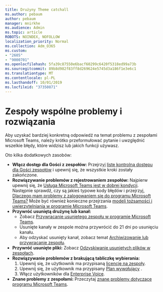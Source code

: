 ```yaml
---
title: Drużyny Theme catchall
ms.author: pebaum
author: pebaum
manager: mnirkhe
ms.audience: Admin
ms.topic: article
ROBOTS: NOINDEX, NOFOLLOW
localization_priority: Normal
ms.collection: Adm_O365
ms.custom:
- "2605"
- "9000701"
ms.openlocfilehash: 5fa39c87550e6bacf60299c6420f5318ed99a73b
ms.sourcegitcommit: 89b8d982f83ff8d269624e5745d3a186f1e3e6c1
ms.translationtype: MT
ms.contentlocale: pl-PL
ms.lasthandoff: 10/01/2019
ms.locfileid: "37350871"
---
```

#   <a name="teams-common-issues-and-resolutions"></a>Zespoły wspólne problemy i rozwiązania

Aby uzyskać bardziej konkretną odpowiedź na temat problemu z zespołami Microsoft Teams, należy krótko przeformułować pytanie i uwzględnić wszelkie błędy, które widzisz lub jakich funkcji używasz.

Oto kilka dodatkowych zasobów:

- **Włącz dostęp dla Gości z zespołów:** Przejrzyj [listę kontrolną dostępu dla Gości zespołów](https://docs.microsoft.com/microsoftteams/guest-access-checklist) i upewnij się, że wszystkie kroki zostały zakończone.
- **Rozwiązywanie problemów z rejestrowaniem zespołów:** Najpierw upewnij się, że [Usługa Microsoft Teams jest w dobrej kondycji](https://admin.microsoft.com/Adminportal/Home?source=applauncher#/servicehealth). Następnie sprawdź, czy są jakieś typowe kody błędów i przejrzyj, [Dlaczego mam problemy z zalogowaniem się do programu Microsoft Teams?](https://support.office.com/article/a02f683b-61a3-4008-9447-ee60c5593b0f)  Może być również konieczne przejrzania [modeli tożsamości i uwierzytelniania w programie Microsoft Teams](https://docs.microsoft.com/MicrosoftTeams/identify-models-authentication).
- **Przywróć usuniętą drużynę lub kanał:** 
    - Zobacz [Przywracanie usuniętego zespołu w programie Microsoft Teams](https://blogs.technet.microsoft.com/skypehybridguy/2017/07/23/restoring-a-deleted-team-in-microsoft-teams/).
    - Usunięte kanały w zespole można przywrócić do 21 dni po usunięciu kanału. 
    - Aby odzyskać usunięty kanał, zobacz temat [Archiwizowanie lub przywracanie zespołu](https://support.office.com/article/archive-or-restore-a-team-dc161cfd-b328-440f-974b-5da5bd98b5a7).
- **Przywróć usunięte pliki:** Zobacz [Odzyskiwanie usuniętych plików w zespołach](https://support.office.com/article/recover-deleted-files-in-teams-a591d771-89a6-49e2-ab7e-271936fe3c4e).
- **Rozwiązywanie problemów z brakującą tabliczkę wybierania:**  
    1. Upewnij się, że użytkownik ma przypisaną [licencję na zespoły](https://docs.microsoft.com/MicrosoftTeams/assign-teams-licenses).
    2. Upewnij się, że użytkownik ma przypisany [Plan wywołujący](https://docs.microsoft.com/MicrosoftTeams/calling-plan-landing-page) .
    3. Włącz użytkowników dla [Enterprise Voice](https://docs.microsoft.com/en-us/skypeforbusiness/skype-for-business-hybrid-solutions/plan-your-phone-system-cloud-pbx-solution/enable-users-for-enterprise-voice-online-and-phone-system-voicemail#to-enable-your-users-for-phone-system-in-office-365-voice-and-voicemail).
- **Znane problemy z zespołami:** Przeczytaj [znane problemy dotyczące programu Microsoft Teams](https://docs.microsoft.com/microsoftteams/known-issues).